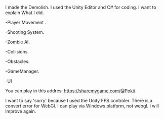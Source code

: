 I made the Demolish. I used the Unity Editor and C# for coding. I want to explain What I did.

-Player Movement .

-Shooting System.

-Zombie AI.

-Collisions.

-Obstacles.

-GameManager.

-UI

You can play in this addres: https://sharemygame.com/@Poki/

I want to say 'sorry' because I used the Unity FPS controler. There is a convert error for WebGl. I can play via Windows platform, not webgl. I will improve again. 
